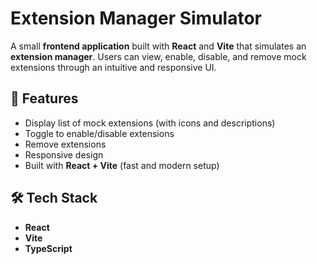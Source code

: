 #  Extension Manager Simulator

A small **frontend application** built with **React** and **Vite** that simulates an **extension manager**. Users can view, enable, disable, and remove mock extensions through an intuitive and responsive UI.


## 🚀 Features

- Display list of mock extensions (with icons and descriptions)
- Toggle to enable/disable extensions
- Remove extensions
- Responsive design
- Built with **React + Vite** (fast and modern setup)

## 🛠️ Tech Stack

- **React** 
- **Vite** 
- **TypeScript** 

